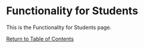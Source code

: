 # Functionality for Students

This is the Functionality for Students page.

[Return to Table of Contents](functionality-students)
